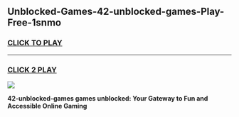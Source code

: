 
## Unblocked-Games-42-unblocked-games-Play-Free-1snmo
<h3>
<a href="https://premium76.site?title=42-unblocked-games&ref=20A">CLICK TO PLAY</a></h3>
<hr>

<h3>
<a href="https://premium76.site?title=42-unblocked-games&ref=20A">CLICK 2 PLAY</a>
  
</h3>

<a href="https://premium76.site?title=42-unblocked-games&ref=20A"><img src="https://clearcache.store/games.png"></a>


**42-unblocked-games games unblocked: Your Gateway to Fun and Accessible Online Gaming**
